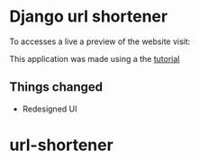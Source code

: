 # Django url shortener

To accesses a live a preview of the website visit:

This application was made using a the [ tutorial ]

## Things changed

- Redesigned UI

[tutorial]: https://www.youtube.com/watch?v=bG6eyURN3Nw

# url-shortener
